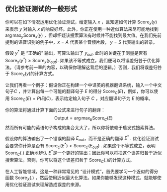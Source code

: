 ## 优化验证测试的一般形式


你可以在如下情况运用优化验证测试，给定输入 $x$ ，且知道如何计算  $\text{Score}_x (y)$  来表示 $y$ 对输入 $x$ 的响应好坏。此外，你正在使用一种近似算法来尽可能地找到$\arg \max_y \text{Score}_x(y)$ ，但却怀疑该搜索算法有时候并不能找到最大值。在我们先前提到的语音识别的例子中，$x=A$ 代表某个音频片段， $y=S$ 代表输出的转录。

假设 $y^*​$ 是 “正确的” 输出，可算法输出了 $y_{out}​$ . 此时的关键在于测量是否有 $\text{Score}_x(y^*) \ge \text{Score}_x(y_{out})​$ . 如果该不等式成立，我们便可以将误差归咎于优化算法。（请参考前一章的内容，以确保你理解这背后的逻辑。）否则，我们将误差归咎于  $\text{Score}_x (y)​$  的计算方式。

让我们再看一个例子：假设你正在构建一个中译英的机器翻译系统，输入一个中文句子$C$ ，并计算出每一个可能的翻译句子 $E$ 的得分 $\text{Score}_C(E)$，例如，你可以使用 $\text{Score}_C(E)=P(E\|C)$，表示给定输入句子 $C$ ，对应翻译句子为 $E$ 的概率。

你的算法将通过计算下面的公式来进行句子的翻译：
$$
\text{Output}=\arg \max_E \text{Score}_C(E)
$$
然而所有可能的英语句子构成的集合太大了，所以你将依赖于启发式搜索算法。 

假设你的算法输出了一个错误的翻译 $E_{out}​$，而不是正确的翻译 $E^*​$ . 优化验证测试会要求你计算是否有 $\text{Score}_C (E^*) \gt  \text{Score}_C(E_{out}​)$ . 如果这个不等式成立，表明 $\text{Score}_C(.)​$ 正确地辨认  $E^*​$ 是一个更好的输出；因此你可以将把这个误差归咎于近似搜索算法。否则，你可以将这个误差归咎于 $\text{Score}_C(.)​$ 的计算方式。

在人工智能领域，这是一种非常常见的 “设计模式”，首先要学习一个近似的得分函数 $\text{Score}_X(.)$ ，然后使用近似最大化算法。如果你能够发现这种模式，就能够使用优化验证测试来理解造成误差的来源。  

